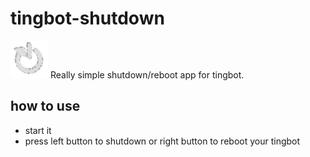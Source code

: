 
# tingbot-shutdown
<img src="https://github.com/jgibbon/tingbot-shutdown/raw/master/shutdown.tingapp/icon.png" width="60"> Really simple shutdown/reboot app for tingbot.

## how to use
 - start it
 - press left button to shutdown or right button to reboot your tingbot
